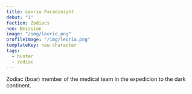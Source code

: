 ```yaml
---
title: Leorio Paradinight
debut: "1"
faction: Zodiacs
nen: Emission
image: "/img/leorio.png"
profileImage: "/img/leorio.png"
templateKey: new-character
tags:
  - hunter
  - zodiac
---
```


Zodiac (boar) member of the medical team in the expedicion to the dark continent.
